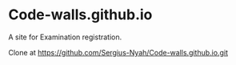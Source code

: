 # Code-walls.github.io
 A site for Examination registration. 
 
 Clone at https://github.com/Sergius-Nyah/Code-walls.github.io.git
